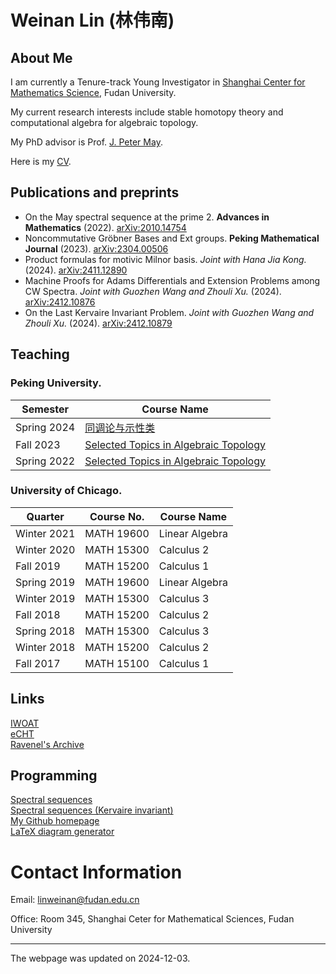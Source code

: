 # Weinan Lin (林伟南) 
## About Me
I am currently a Tenure-track Young Investigator in [Shanghai Center for Mathematics Science](https://scms.fudan.edu.cn/index.htm), Fudan University.

My current research interests include stable homotopy theory and computational algebra for algebraic topology.

My PhD advisor is Prof. [J. Peter May](http://www.math.uchicago.edu/~may/).

Here is my [CV](./assets/pdf/CV_Weinan_Lin.pdf).

## Publications and preprints
* On the May spectral sequence at the prime 2. **Advances in Mathematics** (2022). [arXiv:2010.14754](https://arxiv.org/abs/2010.14754)
* Noncommutative Gröbner Bases and Ext groups. **Peking Mathematical Journal** (2023). [arXiv:2304.00506](https://arxiv.org/abs/2304.00506)
* Product formulas for motivic Milnor basis. *Joint with Hana Jia Kong.* (2024). [arXiv:2411.12890](https://arxiv.org/abs/2411.12890)
* Machine Proofs for Adams Differentials and Extension Problems among CW Spectra. *Joint with Guozhen Wang and Zhouli Xu.* (2024). [arXiv:2412.10876](https://arxiv.org/abs/2412.10876)
* On the Last Kervaire Invariant Problem. *Joint with Guozhen Wang and Zhouli Xu.* (2024). [arXiv:2412.10879](https://arxiv.org/abs/2412.10879)
  
## Teaching
### Peking University.

| Semester | Course Name |
|---|---|
| Spring 2024 | [同调论与示性类](./assets/2024Spring/index.html) |
| Fall 2023 | [Selected Topics in Algebraic Topology](./assets/2023Fall/index.html) |
| Spring 2022 | [Selected Topics in Algebraic Topology](./assets/2022Spring/index.html) |

### University of Chicago.

| Quarter | Course No. | Course Name |
|---|---|---|
| Winter 2021 | MATH 19600 | Linear Algebra |
| Winter 2020| MATH 15300 | Calculus 2 |
| Fall 2019 | MATH 15200 | Calculus 1 |
| Spring 2019 | MATH 19600 | Linear Algebra |
| Winter 2019 | MATH 15300 | Calculus 3 |
| Fall 2018 | MATH 15200 | Calculus 2 |
| Spring 2018 | MATH 15300 | Calculus 3 |
| Winter 2018 | MATH 15200 | Calculus 2 |
| Fall 2017 | MATH 15100 | Calculus 1 |


## Links
[IWOAT](https://iwoat.github.io/)<br>
[eCHT](https://s.wayne.edu/echt/)<br>
[Ravenel's Archive](https://people.math.rochester.edu/faculty/doug/papers.html)<br>

## Programming
[Spectral sequences](./ss/index.html)<br>
[Spectral sequences (Kervaire invariant)](./ss/kervaire.html)<br>
[My Github homepage](https://github.com/WayneLin92)<br>
[LaTeX diagram generator](./programs/tex_diagrams/index.html)

# Contact Information
Email: linweinan@fudan.edu.cn

Office: Room 345, Shanghai Ceter for Mathematical Sciences, Fudan University


---
The webpage was updated on 2024-12-03.